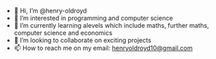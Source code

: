 - 👋 Hi, I’m @henry-oldroyd
- 👀 I’m interested in programming and computer science
- 🌱 I’m currently learning alevels which include maths, further maths, computer science and economics
- 💞️ I’m looking to collaborate on exciting projects
- 📫 How to reach me on my email: henryoldroyd10@gmail.com

<!---
henry-oldroyd/henry-oldroyd is a ✨ special ✨ repository because its `README.md` (this file) appears on your GitHub profile.
You can click the Preview link to take a look at your changes.
--->
